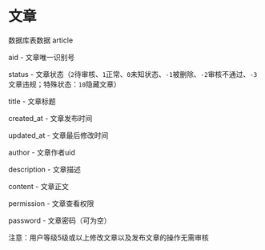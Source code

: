 # 文章

数据库表数据 article

aid - 文章唯一识别号

status - 文章状态（`2`待审核、`1`正常、`0`未知状态、`-1`被删除、`-2`审核不通过、`-3`文章违规；特殊状态：`10`隐藏文章）

title - 文章标题

created_at - 文章发布时间

updated_at - 文章最后修改时间

author - 文章作者uid

description - 文章描述

content - 文章正文

permission - 文章查看权限

password - 文章密码（可为空）



注意：用户等级5级或以上修改文章以及发布文章的操作无需审核